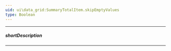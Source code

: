 ```yaml
---
uid: ui\data_grid:SummaryTotalItem.skipEmptyValues
type: Boolean
---
```

---
##### shortDescription
<!-- %shortDescription% -->

---
<!--
&lt;!-- %fullDescription% --&gt;

&lt;!-- import * from 'api-reference\10 UI Components\dxDataGrid\1 Configuration\summary\groupItems\skipEmptyValues.md' --&gt;
-->